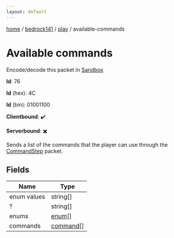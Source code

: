 ```yaml
---
layout: default
---
```


[home](/)  /  [bedrock141](/protocol/bedrock141)  /  [play](/protocol/bedrock141/play)  /  available-commands

# Available commands

Encode/decode this packet in [Sandbox](../../../sandbox/bedrock141#Play.AvailableCommands)

**Id**: 76

**Id** (hex): 4C

**Id** (bin): 01001100

**Clientbound**: ✔️

**Serverbound**: ✖️

Sends a list of the commands that the player can use through the [CommandStep](#play_command-step) packet.

## Fields

Name | Type
---|---
enum values | string[]
? | string[]
enums | [enum](/protocol/bedrock141/types/enum)[]
commands | [command](/protocol/bedrock141/types/command)[]

